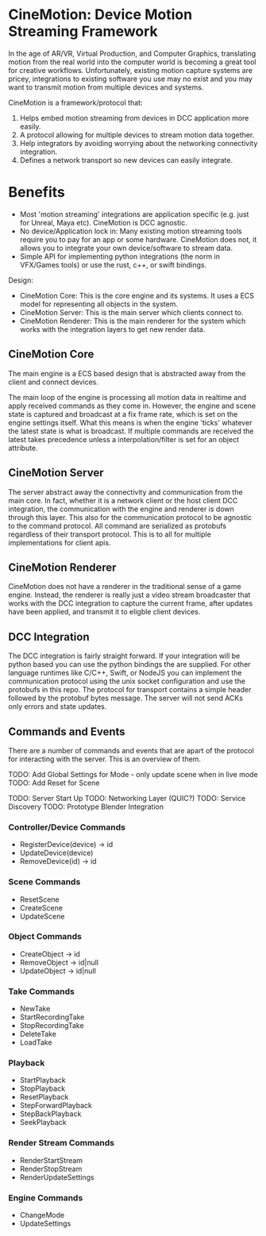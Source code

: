 # CineMotion: Device Motion Streaming Framework
In the age of AR/VR, Virtual Production, and Computer Graphics, translating motion from the real world into the computer world is becoming a great tool for creative workflows. 
Unfortunately, existing motion capture systems are pricey, integrations to existing software you use may no exist and you may want to transmit motion from multiple devices and systems.

CineMotion is a framework/protocol that:
1) Helps embed motion streaming from devices in DCC application more easily.
2) A protocol allowing for multiple devices to stream motion data together.
3) Help integrators by avoiding worrying about the networking connectivity integration.
4) Defines a network transport so new devices can easily integrate.

# Benefits
- Most 'motion streaming' integrations are application specific (e.g. just for Unreal, Maya etc). CineMotion is DCC agnostic.
- No device/Application lock in: Many existing motion streaming tools require you to pay for an app or some hardware. CineMotion does not, it allows you to integrate your own device/software to stream data.
- Simple API for implementing python integrations (the norm in VFX/Games tools) or use the rust, c++, or swift bindings.


Design:
- CineMotion Core: This is the core engine and its systems. It uses a ECS model for representing all objects in the system.
- CineMotion Server: This is the main server which clients connect to. 
- CineMotion Renderer: This is the main renderer for the system which works with the integration layers to get new render data.

## CineMotion Core
The main engine is a ECS based design that is abstracted away from the client and connect devices. 

The main loop of the engine is processing all motion data in realtime and apply received commands as they come in.
However, the engine and scene state is captured and broadcast at a fix frame rate, which is set on the engine settings
itself. What this means is when the engine 'ticks' whatever the latest state is what is broadcast. If multiple commands
are received the latest takes precedence unless a interpolation/filter is set for an object attribute.

## CineMotion Server
The server abstract away the connectivity and communication from the main core. In fact, whether it is a network 
client or the host client DCC integration, the communication with the engine and renderer is down through this layer.
This also for the communication protocol to be agnostic to the command protocol. All command are serialized as protobufs
regardless of their transport protocol. This is to all for multiple implementations for client apis.

## CineMotion Renderer
CineMotion does not have a renderer in the traditional sense of a game engine. Instead, the renderer is really just a
video stream broadcaster that works with the DCC integration to capture the current frame, after updates have been applied,
and transmit it to eligble client devices.

## DCC Integration 
The DCC integration is fairly straight forward. If your integration will be python based you can use the python bindings 
the are supplied. For other language runtimes like C/C++, Swift, or NodeJS you can implement the communication protocol using 
the unix socket configuration and use the protobufs in this repo. The protocol for transport contains a simple header followed by
the protobuf bytes message. The server will not send ACKs only errors and state updates. 

## Commands and Events

There are a number of commands and events that are apart of the protocol for interacting with the server. This is an overview of them.

TODO: Add Global Settings for Mode
    - only update scene when in live mode
TODO: Add Reset for Scene

TODO: Server Start Up
TODO: Networking Layer (QUIC?)
TODO: Service Discovery
TODO: Prototype Blender Integration


### Controller/Device Commands
- RegisterDevice(device) -> id
- UpdateDevice(device)
- RemoveDevice(id) -> id 

### Scene Commands
- ResetScene
- CreateScene
- UpdateScene

### Object Commands
- CreateObject -> id
- RemoveObject -> id|null
- UpdateObject -> id|null

### Take Commands
- NewTake
- StartRecordingTake
- StopRecordingTake
- DeleteTake
- LoadTake

### Playback
- StartPlayback
- StopPlayback
- ResetPlayback
- StepForwardPlayback
- StepBackPlayback
- SeekPlayback

### Render Stream Commands
- RenderStartStream
- RenderStopStream
- RenderUpdateSettings

### Engine Commands
- ChangeMode
- UpdateSettings
